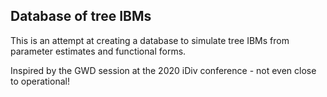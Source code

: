 ## Database of tree IBMs

This is an attempt at creating a database to simulate tree IBMs from parameter estimates and functional forms. 

Inspired by the GWD session at the 2020 iDiv conference - not even close to operational!

